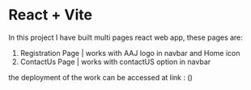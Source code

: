 # React + Vite

In this project I have built multi pages react web app, these pages are:
1. Registration Page | works  with AAJ logo in navbar and Home icon
2. ContactUs Page | works with contactUS option in navbar 

the deployment of the work can be accessed at link : ()
